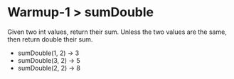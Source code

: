 # Warmup-1 > sumDouble

Given two int values, return their sum. Unless the two values are the same, then return double their sum.

- sumDouble(1, 2) → 3
- sumDouble(3, 2) → 5
- sumDouble(2, 2) → 8